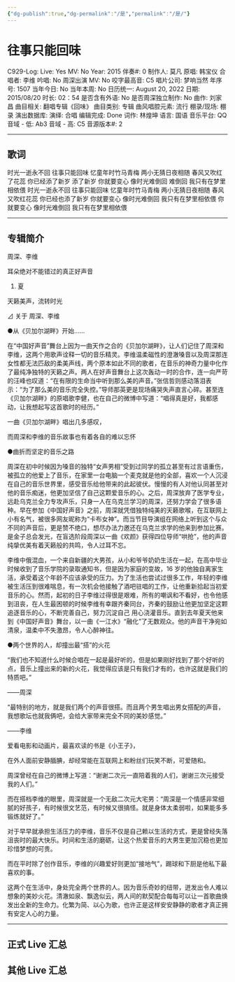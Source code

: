 ```yaml
---
{"dg-publish":true,"dg-permalink":"/是","permalink":"/是/"}
---
```



# 往事只能回味

C929-Log:
Live: Yes
MV: No
Year: 2015
伴奏#: 0
制作人: 莫凡
原唱: 韩宝仪
合唱者: 李维
吟唱: No
周深出演 MV: No
咬字最高音: C5
唱片公司: 梦响当然
年序号: 1507
当年今日: No
当年本周: No
日历统一: August 20, 2022
日期: 2015/08/20
时长: 02：54
是否含有外语: No
是否周深独立制作: No
曲作: 刘家昌
曲目相关: 翻唱专辑《回味》
曲目类别: 专辑
曲风唱腔元素: 流行
棚录/现场: 棚录
演出数据库:
演绎: 合唱
编辑完成: Done
词作: 林煌坤
语言: 国语
音乐平台: QQ
音域 - 低: Ab3
音域 - 高: C5
音源版本#: 2

---

## 歌词

时光一逝永不回
往事只能回味
忆童年时竹马青梅
两小无猜日夜相随
春风又吹红了花蕊
你已经添了新岁 添了新岁
你就要变心
像时光难倒回 难倒回
我只有在梦里相依偎
时光一逝永不回
往事只能回味
忆童年时竹马青梅
两小无猜日夜相随
春风又吹红花蕊
你已经也添了新岁
你就要变心
像时光难倒回
我只有在梦里相依偎
你就要变心
像时光难倒回
我只有在梦里相依偎

---

## 专辑简介

周深、李维

耳朵绝对不能错过的真正好声音

1. 夏

天籁美声，流转时光

⊿ 关于 周深、李维

●从《贝加尔湖畔》开始……

在“中国好声音”舞台上因为一曲天作之合的《贝加尔湖畔》，让人们记住了周深和李维，这两个用歌声诠释一切的音乐精灵。李维温柔磁性的澄澈嗓音以及周深那连女性都无法匹敌的柔美声线，两个原本如此不同的歌者，在音乐的神奇力量中化作了最纯净独特的天籁之声。两人在好声音舞台上这次轰动一时的合作，连一向严苛的汪峰也叹道：“在有限的生命当中听到那么美的声音。”张信哲则感动落泪表示：“为了那么美的音乐完全失控。”导师那英更是现场痛哭失声直言心碎。甚至连《贝加尔湖畔》的原唱歌李健，也在自己的微博中写道：“唱得真是好，我都感动，让我想起写这首歌时的经历。”

一曲《贝加尔湖畔》唱出几多感叹，

而周深和李维的音乐故事也有着各自的难以忘怀

●曲折而坚定的音乐之路

周深在初中时候因为嗓音的独特“女声男相”受到过同学的孤立甚至有过言语重伤，被孤立的他爱上了音乐，在家里一台电脑一个麦克就是他的全部，喜欢一个人沉浸在自己的音乐世界里，感受音乐给他带来的此起彼伏。慢慢的有人对他认同甚至对他的音乐痴迷，他更加坚信了自己这颗爱音乐的心。之后，周深放弃了医学专业，远赴乌克兰全力专攻声乐，只身一人在乌克兰学习的周深，还努力学会了很多语种。早在参加《中国好声音》之前，周深就凭借独特纯美的天籁歌喉，在互联网上小有名气，被很多网友昵称为“卡布女神”。而当节目导演组在网络上听到这个与众不同的声音后，更是赞不绝口，想尽办法力邀还在乌克兰求学的他来到参加比赛。是金子总会发光，在盲选阶段周深以一曲《欢颜》获得四位导师“哄抢”，他的声音纯挚优美有着天籁般的共鸣，令人过耳不忘。

李维中俄混血，一个来自新疆的大男孩，从小和爷爷奶奶生活在一起，在高中毕业时候收到了音乐学院的录取通知书，但是因为家庭的变故，16 岁的他独自离家生活，承受着这个年龄不应该承受的压力。为了生活也尝试过很多工作，年轻的李维被生活压到很难喘息，有一次机会他接触了酒吧驻唱的工作，让他重新拾起当初爱音乐的心。然而，起初的日子李维过得很是艰难，所有的嘲讽和不看好，也令他感到沮丧，在人生最困顿的时候李维有幸跟齐秦同台，齐秦的鼓励让他更加坚定这颗追逐音乐的心，不断完善自己，努力沉淀自己 用心浇灌音乐。直到去年夏天他来到《中国好声音》舞台，以一曲《一江水》“融化”了无数观众。他的声音干净宛如清泉，温柔中不失激昂，令人心醉神往。

●两个世界的人，却撞出最“搭”的火花

“我们也不知道什么时候合唱在一起是最好听的，但是如果刚好找到了那个好听的点，音乐上撞出来的新的火花，我觉得应该是只有我们才有的，也许这就是我们的特质吧。”

——周深

“最特别的地方，就是我们两个的声音很搭。而且两个男生唱出男女搭配的声音，我想歌坛也就我俩吧，会给大家带来完全不同的美妙感觉。”

——李维

爱看电影和动画片，最喜欢读的书是《小王子》，

在外人面前安静腼腆，却经常能在互联网上和粉丝们玩笑不断，可爱随和。

周深曾经在自己的微博上写道：“谢谢二次元一直陪着我的人们，谢谢三次元接受我的人们。”

而在搭档李维的眼里，周深就是一个无敌二次元大宅男：“周深是一个情感非常细腻的好孩子，有时候很文艺范，有时候又很搞怪。就是身体太柔弱啦，如果能多多锻炼就好了。”

对于早早就承担生活压力的李维，音乐不仅是自己赖以生活的方式，更是曾经失落沮丧时的最大快乐。时间和生活的磨砺，让这个热爱音乐的大男生更加沉稳也更加珍惜梦想的可贵。

而在平时除了创作音乐，李维的兴趣爱好则更加“接地气”，踢球和下厨是他私下最喜欢的事。

这两个在生活中，身处完全两个世界的人。因为音乐奇妙的纽带，迸发出令人难以想象的美妙火花。清澈如泉、飘逸似云，两人间的默契配合每每可以让一首歌曲焕发出全新的生命力。化繁为简、以心为歌，也许正是这样安安静静的歌者才真正拥有安定人心的力量。

---

## 正式 Live 汇总

## 其他 Live 汇总
